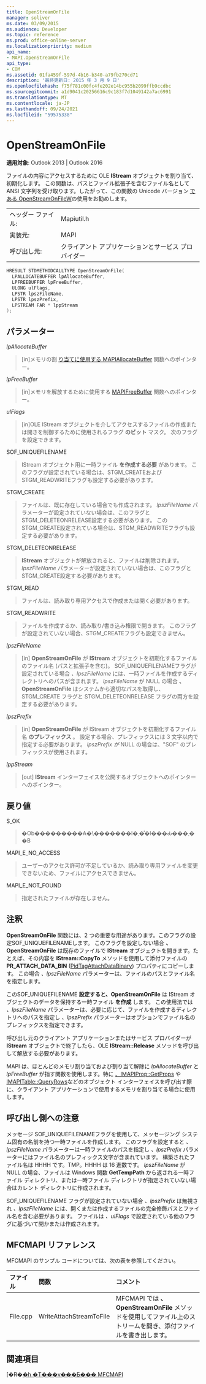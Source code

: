 ```yaml
---
title: OpenStreamOnFile
manager: soliver
ms.date: 03/09/2015
ms.audience: Developer
ms.topic: reference
ms.prod: office-online-server
ms.localizationpriority: medium
api_name:
- MAPI.OpenStreamOnFile
api_type:
- COM
ms.assetid: 01fa459f-597d-4b16-b340-a79fb270cd71
description: '最終更新日: 2015 年 3 月 9 日'
ms.openlocfilehash: f75f781c00fc4fe202e14bc955b2099ffb9ccdbc
ms.sourcegitcommit: a1d9041c20256616c9c183f7d1049142a7ac6991
ms.translationtype: MT
ms.contentlocale: ja-JP
ms.lasthandoff: 09/24/2021
ms.locfileid: "59575338"
---
```

# <a name="openstreamonfile"></a>OpenStreamOnFile

  
  
**適用対象**: Outlook 2013 | Outlook 2016 
  
ファイルの内容にアクセスするために OLE **IStream** オブジェクトを割り当て、初期化します。 この関数は、パスとファイル拡張子を含むファイル名として ANSI 文字列を受け取ります。したがって、この関数の Unicode バージョン [である OpenStreamOnFileW](openstreamonfilew.md)の使用をお勧めします。
  
|||
|:-----|:-----|
|ヘッダー ファイル:  <br/> |Mapiutil.h  <br/> |
|実装元:  <br/> |MAPI  <br/> |
|呼び出し元:  <br/> |クライアント アプリケーションとサービス プロバイダー  <br/> |
   
```cpp
HRESULT STDMETHODCALLTYPE OpenStreamOnFile(
  LPALLOCATEBUFFER lpAllocateBuffer,
  LPFREEBUFFER lpFreeBuffer,
  ULONG ulFlags,
  LPSTR lpszFileName,
  LPSTR lpszPrefix,
  LPSTREAM FAR * lppStream
);
```

## <a name="parameters"></a>パラメーター

 _lpAllocateBuffer_
  
> [in]メモリの割 [り当てに使用する MAPIAllocateBuffer](mapiallocatebuffer.md) 関数へのポインター。 
    
 _lpFreeBuffer_
  
> [in]メモリを解放するために使用する [MAPIFreeBuffer](mapifreebuffer.md) 関数へのポインター。 
    
 _ulFlags_
  
> [in]OLE IStream オブジェクトを介してアクセスするファイルの作成または開きを制御するために使用されるフラグ **のビット** マスク。 次のフラグを設定できます。 
    
SOF_UNIQUEFILENAME 
  
> IStream オブジェクト用に一時ファイル **を作成する必要** があります。 このフラグが設定されている場合は、STGM_CREATEおよびSTGM_READWRITEフラグも設定する必要があります。 
    
STGM_CREATE 
  
> ファイルは、既に存在している場合でも作成されます。 _lpszFileName_ パラメーターが設定されていない場合は、このフラグとSTGM_DELETEONRELEASE設定する必要があります。 このSTGM_CREATE設定されている場合は、STGM_READWRITEフラグも設定する必要があります。 
    
STGM_DELETEONRELEASE 
  
> **IStream** オブジェクトが解放されると、ファイルは削除されます。 _lpszFileName_ パラメーターが設定されていない場合は、このフラグとSTGM_CREATE設定する必要があります。 
    
STGM_READ 
  
> ファイルは、読み取り専用アクセスで作成または開く必要があります。 
    
STGM_READWRITE 
  
> ファイルを作成するか、読み取り/書き込み権限で開きます。 このフラグが設定されていない場合、STGM_CREATEフラグも設定できません。 
    
 _lpszFileName_
  
> [in] **OpenStreamOnFile** が **IStream** オブジェクトを初期化するファイルのファイル名 (パスと拡張子を含む)。 SOF_UNIQUEFILENAMEフラグが設定されている場合  _、lpszFileName_ には、一時ファイルを作成するディレクトリへのパスが含まれます。 _lpszFileName_ が NULL の場合 **、OpenStreamOnFile** はシステムから適切なパスを取得し、STGM_CREATE フラグと STGM_DELETEONRELEASE フラグの両方を設定する必要があります。 
    
 _lpszPrefix_
  
> [in] **OpenStreamOnFile** が IStream オブジェクトを初期化するファイル名 **のプレフィックス** 。 設定する場合、プレフィックスには 3 文字以内で指定する必要があります。 _lpszPrefix が_ NULL の場合は、"SOF" のプレフィックスが使用されます。 
    
 _lppStream_
  
> [out] **IStream** インターフェイスを公開するオブジェクトへのポインターへのポインター。 
    
## <a name="return-value"></a>戻り値

S_OK 
  
> �ʘb���������A�\�������l�܂��͒l���Ԃ���܂��B 
    
MAPI_E_NO_ACCESS 
  
> ユーザーのアクセス許可が不足しているか、読み取り専用ファイルを変更できないため、ファイルにアクセスできません。 
    
MAPI_E_NOT_FOUND 
  
> 指定されたファイルが存在しません。
    
## <a name="remarks"></a>注釈

**OpenStreamOnFile** 関数には、2 つの重要な用途があります。このフラグの設定SOF_UNIQUEFILENAMEします。 このフラグを設定しない場合 **、OpenStreamOnFile** は既存のファイルで **IStream** オブジェクトを開きます。たとえば、その内容を **IStream::CopyTo** メソッドを使用して添付ファイルの **PR_ATTACH_DATA_BIN** ([PidTagAttachDataBinary](pidtagattachdatabinary-canonical-property.md)) プロパティにコピーします。 この場合  _、lpszFileName_ パラメーターは、ファイルのパスとファイル名を指定します。 
  
このSOF_UNIQUEFILENAME **設定すると、OpenStreamOnFile** は IStream オブジェクトのデータを保持する一時ファイル **を作成** します。 この使用法では  _、lpszFileName_ パラメーターは、必要に応じて、ファイルを作成するディレクトリへのパスを指定し  _、lpszPrefix_ パラメーターはオプションでファイル名のプレフィックスを指定できます。 
  
呼び出し元のクライアント アプリケーションまたはサービス プロバイダーが **IStream** オブジェクトで終了したら、OLE **IStream::Release** メソッドを呼び出して解放する必要があります。 
  
MAPI は、ほとんどのメモリ割り当ておよび割り当て解除に  _lpAllocateBuffer_ と  _lpFreeBuffer_ が指す関数を使用します。特に [、IMAPIProp::GetProps](imapiprop-getprops.md) や [IMAPITable::QueryRows](imapitable-queryrows.md)などのオブジェクト インターフェイスを呼び出す際に、クライアント アプリケーションで使用するメモリを割り当てる場合に使用します。 
  
## <a name="notes-to-callers"></a>呼び出し側への注意

メッセージ SOF_UNIQUEFILENAMEフラグを使用して、メッセージング システム固有の名前を持つ一時ファイルを作成します。 このフラグを設定すると  _、lpszFileName_ パラメーターは一時ファイルのパスを指定し  _、lpszPrefix_ パラメーターにはファイル名のプレフィックス文字が含まれています。 構築されたファイル名は <prefix> HHHH です。TMP。HHHH は 16 進数です。 _lpszFileName_ が NULL の場合、ファイルは Windows 関数 **GetTempPath** から返される一時ファイル ディレクトリ、または一時ファイル ディレクトリが指定されていない場合はカレント ディレクトリに作成されます。 
  
SOF_UNIQUEFILENAME フラグが設定されていない場合  _、lpszPrefix_ は無視され  _、lpszFileName_ には、開くまたは作成するファイルの完全修飾パスとファイル名を含む必要があります。 ファイルは  _、ulFlags_ で設定されている他のフラグに基づいて開かまたは作成されます。 
  
## <a name="mfcmapi-reference"></a>MFCMAPI リファレンス

MFCMAPI のサンプル コードについては、次の表を参照してください。
  
|**ファイル**|**関数**|**コメント**|
|:-----|:-----|:-----|
|File.cpp  <br/> |WriteAttachStreamToFile  <br/> |MFCMAPI では **、OpenStreamOnFile** メソッドを使用してファイル上のストリームを開き、添付ファイルを書き出します。  <br/> |
   
## <a name="see-also"></a>関連項目



[�R�[�h �T���v���Ƃ��� MFCMAPI](mfcmapi-as-a-code-sample.md)

